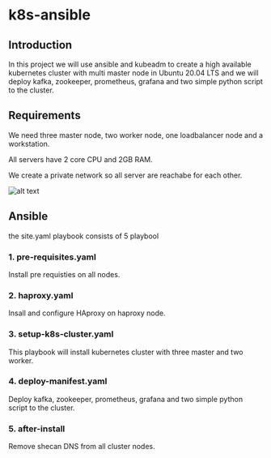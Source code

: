 # k8s-ansible
## Introduction
In this project we will use ansible and kubeadm to create a high available kubernetes cluster with multi master node in Ubuntu 20.04 LTS and we will deploy kafka, zookeeper, prometheus, grafana and two simple python script to the cluster. 


## Requirements
We need three master node, two worker node, one loadbalancer node and a workstation. 

All servers have 2 core CPU and 2GB RAM. 

We create a private network so all server are reachabe for each other. 

![alt text](https://github.com/sosfullking/k8s-ansible/blob/main/README/HLD2.JPG?raw=true)

## Ansible 
the site.yaml playbook consists of 5 playbool
### 1. pre-requisites.yaml
Install pre requisties on all nodes.

### 2. haproxy.yaml
Insall and configure HAproxy on haproxy node.

### 3. setup-k8s-cluster.yaml
This playbook will install kubernetes cluster with three master and two worker.

### 4. deploy-manifest.yaml
Deploy kafka, zookeeper, prometheus, grafana and two simple python script to the cluster.

### 5. after-install
Remove shecan DNS from all cluster nodes.